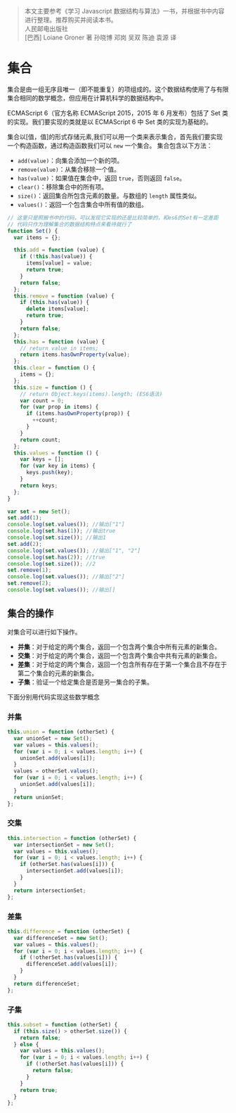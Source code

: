 > 本文主要参考《学习 Javascript 数据结构与算法》一书，并根据书中内容进行整理。推荐购买并阅读本书。  
> 人民邮电出版社  
> \[巴西\] Loiane Groner 著 孙晓博 邓岗 吴双 陈迪 袁源 译

# 集合

集合是由一组无序且唯一（即不能重复）的项组成的。这个数据结构使用了与有限集合相同的数学概念，但应用在计算机科学的数据结构中。

ECMAScript 6（官方名称 ECMAScript 2015，2015 年 6 月发布）包括了 Set 类的实现。我们要实现的类就是以 ECMAScript 6 中 Set 类的实现为基础的。

集合以\[值，值\]的形式存储元素,我们可以用一个类来表示集合，首先我们要实现一个构造函数，通过构造函数我们可以 `new` 一个集合。
集合包含以下方法：

- `add(value)`：向集合添加一个新的项。
- `remove(value)`：从集合移除一个值。
- `has(value)`：如果值在集合中，返回 `true`，否则返回 `false`。
- `clear()`：移除集合中的所有项。
- `size()`：返回集合所包含元素的数量。与数组的 `length` 属性类似。
- `values()`：返回一个包含集合中所有值的数组。

```js
// 这里只是照搬书中的代码，可以发现它实现的还是比较简单的，和es6的Set有一定差距
// 代码只作为理解集合的数据结构特点来看待就行了
function Set() {
  var items = {};

  this.add = function (value) {
    if (!this.has(value)) {
      items[value] = value;
      return true;
    }
    return false;
  };
  this.remove = function (value) {
    if (this.has(value)) {
      delete items[value];
      return true;
    }
    return false;
  };
  this.has = function (value) {
    // return value in items;
    return items.hasOwnProperty(value);
  };
  this.clear = function () {
    items = {};
  };
  this.size = function () {
    // return Object.keys(items).length; (ES6语法)
    var count = 0;
    for (var prop in items) {
      if (items.hasOwnProperty(prop)) {
        ++count;
      }
    }
    return count;
  };
  this.values = function () {
    var keys = [];
    for (var key in items) {
      keys.push(key);
    }
    return keys;
  };
}
```

```js
var set = new Set();
set.add(1);
console.log(set.values()); //输出["1"]
console.log(set.has(1)); //输出true
console.log(set.size()); //输出1
set.add(2);
console.log(set.values()); //输出["1", "2"]
console.log(set.has(2)); //true
console.log(set.size()); //2
set.remove(1);
console.log(set.values()); //输出["2"]
set.remove(2);
console.log(set.values()); //输出[]
```

## 集合的操作

对集合可以进行如下操作。

- **并集**：对于给定的两个集合，返回一个包含两个集合中所有元素的新集合。
- **交集**：对于给定的两个集合，返回一个包含两个集合中共有元素的新集合。
- **差集**：对于给定的两个集合，返回一个包含所有存在于第一个集合且不存在于第二个集合的元素的新集合。
- **子集**：验证一个给定集合是否是另一集合的子集。

下面分别用代码实现这些数学概念

### 并集

```js
this.union = function (otherSet) {
  var unionSet = new Set();
  var values = this.values();
  for (var i = 0; i < values.length; i++) {
    unionSet.add(values[i]);
  }
  values = otherSet.values();
  for (var i = 0; i < values.length; i++) {
    unionSet.add(values[i]);
  }
  return unionSet;
};
```

### 交集

```js
this.intersection = function (otherSet) {
  var intersectionSet = new Set();
  var values = this.values();
  for (var i = 0; i < values.length; i++) {
    if (otherSet.has(values[i])) {
      intersectionSet.add(values[i]);
    }
  }
  return intersectionSet;
};
```

### 差集

```js
this.difference = function (otherSet) {
  var differenceSet = new Set();
  var values = this.values();
  for (var i = 0; i < values.length; i++) {
    if (!otherSet.has(values[i])) {
      differenceSet.add(values[i]);
    }
  }
  return differenceSet;
};
```

### 子集

```js
this.subset = function (otherSet) {
  if (this.size() > otherSet.size()) {
    return false;
  } else {
    var values = this.values();
    for (var i = 0; i < values.length; i++) {
      if (!otherSet.has(values[i])) {
        return false;
      }
    }
    return true;
  }
};
```
